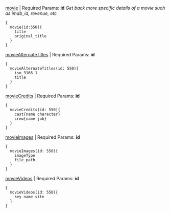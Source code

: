 [movie](https://developers.themoviedb.org/3/movies/get-movie-details) | Required Params: **id**
*Get back more specific details of a movie such as imdb_id, revenue, etc*
```
{
  movie(id:550){
    title
    original_title
  }
}
```
[movieAlternateTitles](https://developers.themoviedb.org/3/movies/get-movie-alternative-titles) | Required Params: **id**
```
{
  movieAlternateTitles(id: 550){
    iso_3166_1
    title
  }
}
```
[movieCredits](https://developers.themoviedb.org/3/movies/get-movie-alternative-titles) | Required Params: **id**
```
{
  movieCredits(id: 550){
    cast{name character}
    crew{name job}
  }
}
```
[movieImages](https://developers.themoviedb.org/3/movies/get-movie-images) | Required Params: **id**
```
{
  movieImages(id: 550){
    imageType
    file_path
  }
}
```
[movieVideos](https://developers.themoviedb.org/3/movies/get-movie-videos) | Required Params: **id**
```
{
  movieVideos(id: 550){
    key name site
  }
}
```